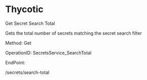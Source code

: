 #     Thycotic


Get Secret Search Total

Gets the total number of secrets matching the secret search filter

Method: Get

OperationID: SecretsService_SearchTotal

EndPoint:

/secrets/search-total
